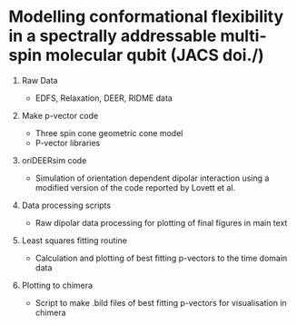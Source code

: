 # Modelling conformational flexibility in a spectrally addressable multi-spin molecular qubit (JACS doi./)

1) Raw Data <br />
   - EDFS, Relaxation, DEER, RIDME data <br />

2) Make p-vector code <br />
   - Three spin cone geometric cone model <br />
   - P-vector libraries<br />

3) oriDEERsim code <br />
   - Simulation of orientation dependent dipolar interaction using a modified version of the code reported by Lovett et al. <br />

4) Data processing scripts <br />
   - Raw dipolar data processing for plotting of final figures in main text <br />

5) Least squares fitting routine <br />
   - Calculation and plotting of best fitting p-vectors to the time domain data <br />

6) Plotting to chimera <br />
   - Script to make .bild files of best fitting p-vectors for visualisation in chimera <br />
